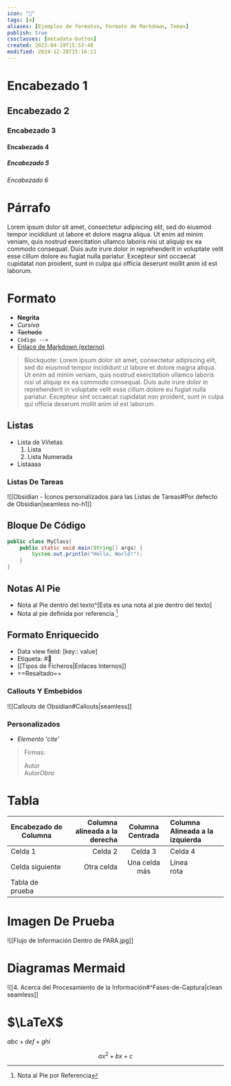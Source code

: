 ```yaml
---
icon: "💄"
tags: [⚙️]
aliases: [Ejemplos de formatos, Formato de Markdown, Temas]
publish: true
cssclasses: [metadata-button]
created: 2023-04-19T15:53:48
modified: 2024-12-28T15:16:11
---
```


# Encabezado 1

## Encabezado 2

### Encabezado 3

#### Encabezado 4

##### Encabezado 5

###### Encabezado 6

# Párrafo

Lorem ipsum dolor sit amet, consectetur adipiscing elit, sed do eiusmod tempor incididunt ut labore et dolore magna aliqua. Ut enim ad minim veniam, quis nostrud exercitation ullamco laboris nisi ut aliquip ex ea commodo consequat. Duis aute irure dolor in reprehenderit in voluptate velit esse cillum dolore eu fugiat nulla pariatur. Excepteur sint occaecat cupidatat non proident, sunt in culpa qui officia deserunt mollit anim id est laborum.

# Formato

- **Negrita**
- *Cursiva*
- ~~Tachado~~
- `Código -->`
- [Enlace de Markdown (externo)]()

> Blockquote: Lorem ipsum dolor sit amet, consectetur adipiscing elit, sed do eiusmod tempor incididunt ut labore et dolore magna aliqua. Ut enim ad minim veniam, quis nostrud exercitation ullamco laboris nisi ut aliquip ex ea commodo consequat. Duis aute irure dolor in reprehenderit in voluptate velit esse cillum dolore eu fugiat nulla pariatur. Excepteur sint occaecat cupidatat non proident, sunt in culpa qui officia deserunt mollit anim id est laborum.

## Listas

- Lista de Viñetas
    1. Lista
    1. Lista Numerada
- Listaaaa

### Listas De Tareas

![[Obsidian - Íconos personalizados para las Listas de Tareas#Por defecto de Obsidian|seamless no-h1]]

## Bloque De Código

```java
public class MyClass{
    public static void main(String[] args) {
        System.out.println("Hello, World!"); 
    }
}
```

## Notas Al Pie

- Nota al Pie dentro del texto^[Esta es una nota al pie dentro del texto]
- Nota al pie definida por referencia [^1]

## Formato Enriquecido

- Data view field: [key:: value]
- Etiqueta: #📓
- [[Tipos de Ficheros|Enlaces Internos]]
- ==Resaltado==

### Callouts Y Embebidos

![[Callouts de Obsidian#Callouts|seamless]]

### Personalizados

- <cite>Elemento 'cite'</cite>

> Firmas:
> <div class="signature"><span class="author">Autor</span></div>
> <div class="signature"><span class="author">Autor</span><cite>Obra</cite></div>

# Tabla

| Encabezado de Columna | Columna alineada a la derecha | Columna Centrada | Columna Alineada a la izquierda |
| --------------------- | -----------------------------:|:----------------:|:------------------------------- |
| Celda 1               |                       Celda 2 |     Celda 3      | Celda 4                         |
| Celda siguiente       |                    Otra celda |  Una celda más   | Línea <br> rota                 |
| Tabla de prueba       |                               |                  |                                 |

# Imagen De Prueba

![[Flujo de Información Dentro de PARA.jpg]]

# Diagramas Mermaid

![[4. Acerca del Procesamiento de la Información#^Fases-de-Captura|clean seamless]]

# $\LaTeX$

$abc+def+ghi$

$$
ax^2 +bx+ c
$$

[^1]: Nota al Pie por Referencia
